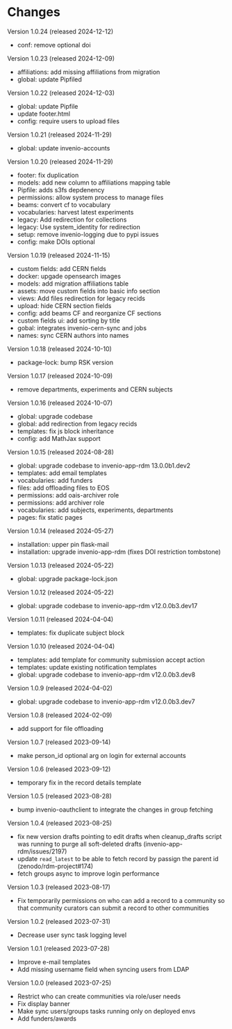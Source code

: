 # Changes

Version 1.0.24 (released 2024-12-12)

- conf: remove optional doi

Version 1.0.23 (released 2024-12-09)

- affiliations: add missing affiliations from migration
- global: update Pipfiled

Version 1.0.22 (released 2024-12-03)

- global: update Pipfile
- update footer.html
- config: require users to upload files

Version 1.0.21 (released 2024-11-29)

- global: update invenio-accounts

Version 1.0.20 (released 2024-11-29)

- footer: fix duplication
- models: add new column to affiliations mapping table
- Pipfile: adds s3fs depdenency
- permissions: allow system process to manage files
- beams: convert cf to vocabulary
- vocabularies: harvest latest experiments
- legacy: Add redirection for collections
- legacy: Use system_identity for redirection
- setup: remove invenio-logging due to pypi issues
- config: make DOIs optional

Version 1.0.19 (released 2024-11-15)

- custom fields: add CERN fields
- docker: upgade opensearch images
- models: add migration affiliations table
- assets: move custom fields into basic info section
- views: Add files redirection for legacy recids
- upload: hide CERN section fields
- config: add beams CF and reorganize CF sections
- custom fields ui: add sorting by title
- gobal: integrates invenio-cern-sync and jobs
- names: sync CERN authors into names


Version 1.0.18 (released 2024-10-10)

- package-lock: bump RSK version

Version 1.0.17 (released 2024-10-09)

- remove departments, experiments and CERN subjects

Version 1.0.16 (released 2024-10-07)

- global: upgrade codebase
- global: add redirection from legacy recids
- templates: fix js block inheritance
- config: add MathJax support

Version 1.0.15 (released 2024-08-28)

- global: upgrade codebase to invenio-app-rdm 13.0.0b1.dev2
- templates: add email templates
- vocabularies: add funders
- files: add offloading files to EOS
- permissions: add oais-archiver role
- permissions: add archiver role
- vocabularies: add subjects, experiments, departments
- pages: fix static pages

Version 1.0.14 (released 2024-05-27)

- installation: upper pin flask-mail
- installation: upgrade invenio-app-rdm (fixes DOI restriction tombstone)

Version 1.0.13 (released 2024-05-22)

- global: upgrade package-lock.json

Version 1.0.12 (released 2024-05-22)

- global: upgrade codebase to invenio-app-rdm v12.0.0b3.dev17

Version 1.0.11 (released 2024-04-04)

- templates: fix duplicate subject block

Version 1.0.10 (released 2024-04-04)

- templates: add template for community submission accept action
- templates: update existing notification templates
- global: upgrade codebase to invenio-app-rdm v12.0.0b3.dev8

Version 1.0.9 (released 2024-04-02)

- global: upgrade codebase to invenio-app-rdm v12.0.0b3.dev7

Version 1.0.8 (released 2024-02-09)

* add support for file offloading

Version 1.0.7 (released 2023-09-14)

* make person_id optional arg on login for external accounts

Version 1.0.6 (released 2023-09-12)

* temporary fix in the record details template

Version 1.0.5 (released 2023-08-28)

* bump invenio-oauthclient to integrate the changes in group fetching

Version 1.0.4 (released 2023-08-25)

* fix new version drafts pointing to edit drafts when cleanup_drafts script was
  running to purge all soft-deleted drafts (invenio-app-rdm/issues/2197)
* update `read_latest` to be able to fetch record by passign the parent id (zenodo/rdm-project#174)
* fetch groups async to improve login performance

Version 1.0.3 (released 2023-08-17)

* Fix temporarily permissions on who can add a record to a community so that
  community curators can submit a record to other communities

Version 1.0.2 (released 2023-07-31)

* Decrease user sync task logging level

Version 1.0.1 (released 2023-07-28)

* Improve e-mail templates
* Add missing username field when syncing users from LDAP

Version 1.0.0 (released 2023-07-25)

* Restrict who can create communities via role/user needs
* Fix display banner
* Make sync users/groups tasks running only on deployed envs
* Add funders/awards
